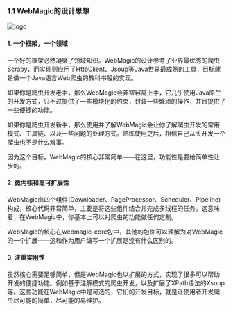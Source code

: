 ### 1.1 WebMagic的设计思想

![logo](https://raw.github.com/code4craft/webmagic/master/assets/logo.jpg)

#### 1. 一个框架，一个领域

一个好的框架必然凝聚了领域知识。WebMagic的设计参考了业界最优秀的爬虫Scrapy，而实现则应用了HttpClient、Jsoup等Java世界最成熟的工具，目标就是做一个Java语言Web爬虫的教科书般的实现。

如果你是爬虫开发老手，那么WebMagic会非常容易上手，它几乎使用Java原生的开发方式，只不过提供了一些模块化的约束，封装一些繁琐的操作，并且提供了一些便捷的功能。

如果你是爬虫开发新手，那么使用并了解WebMagic会让你了解爬虫开发的常用模式、工具链、以及一些问题的处理方式。熟练使用之后，相信自己从头开发一个爬虫也不是什么难事。

因为这个目标，WebMagic的核心非常简单——在这里，功能性是要给简单性让步的。

#### 2. 微内核和高可扩展性

WebMagic由四个组件(Downloader、PageProcessor、Scheduler、Pipeline)构成，核心代码非常简单，主要是将这些组件结合并完成多线程的任务。这意味着，在WebMagic中，你基本上可以对爬虫的功能做任何定制。

WebMagic的核心在webmagic-core包中，其他的包你可以理解为对WebMagic的一个扩展——这和作为用户编写一个扩展是没有什么区别的。

#### 3. 注重实用性

虽然核心需要足够简单，但是WebMagic也以扩展的方式，实现了很多可以帮助开发的便捷功能。例如基于注解模式的爬虫开发，以及扩展了XPath语法的Xsoup等。这些功能在WebMagic中是可选的，它们的开发目标，就是让使用者开发爬虫尽可能的简单，尽可能的易维护。